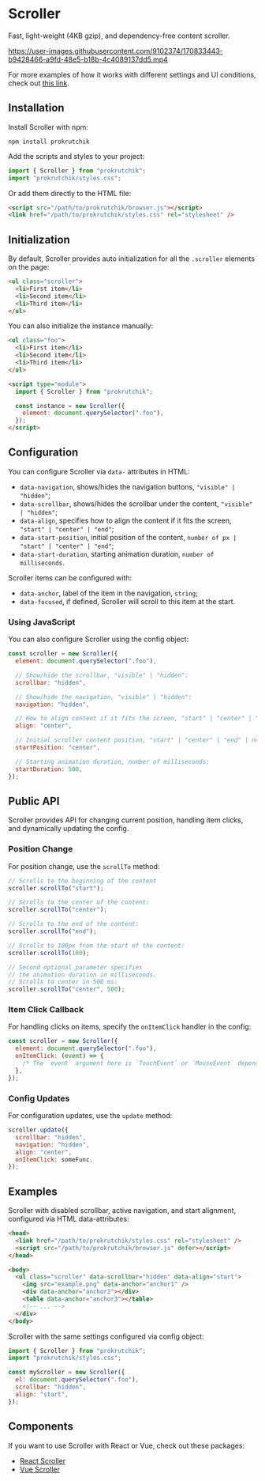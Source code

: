 # Scroller

Fast, light-weight (4KB gzip), and dependency-free content scroller.

https://user-images.githubusercontent.com/9102374/170833443-b9428466-a9fd-48e5-b18b-4c4089137dd5.mp4

For more examples of how it works with different settings and UI conditions, check out [this link](https://bespoyasov.ru/scroller/example/).

## Installation

Install Scroller with npm:

```shell
npm install prokrutchik
```

Add the scripts and styles to your project:

```js
import { Scroller } from "prokrutchik";
import "prokrutchik/styles.css";
```

Or add them directly to the HTML file:

```html
<script src="/path/to/prokrutchik/browser.js"></script>
<link href="/path/to/prokrutchik/styles.css" rel="stylesheet" />
```

## Initialization

By default, Scroller provides auto initialization for all the `.scroller` elements on the page:

```html
<ul class="scroller">
  <li>First item</li>
  <li>Second item</li>
  <li>Third item</li>
</ul>
```

You can also initialize the instance manually:

```html
<ul class="foo">
  <li>First item</li>
  <li>Second item</li>
  <li>Third item</li>
</ul>

<script type="module">
  import { Scroller } from "prokrutchik";

  const instance = new Scroller({
    element: document.querySelector(".foo"),
  });
</script>
```

## Configuration

You can configure Scroller via `data-` attributes in HTML:

- `data-navigation`, shows/hides the navigation buttons, `"visible" | "hidden"`;
- `data-scrollbar`, shows/hides the scrollbar under the content, `"visible" | "hidden"`;
- `data-align`, specifies how to align the content if it fits the screen, `"start" | "center" | "end"`;
- `data-start-position`, initial position of the content, `number of px | "start" | "center" | "end"`;
- `data-start-duration`, starting animation duration, `number of milliseconds`.

Scroller items can be configured with:

- `data-anchor`, label of the item in the navigation, `string`;
- `data-focused`, if defined, Scroller will scroll to this item at the start.

### Using JavaScript

You can also configure Scroller using the config object:

```js
const scroller = new Scroller({
  element: document.querySelector(".foo"),

  // Show/hide the scrollbar, "visible" | "hidden":
  scrollbar: "hidden",

  // Show/hide the navigation, "visible" | "hidden":
  navigation: "hidden",

  // How to align content if it fits the screen, "start" | "center" | "end":
  align: "center",

  // Initial scroller content position, "start" | "center" | "end" | number of px:
  startPosition: "center",

  // Starting animation duration, number of milliseconds:
  startDuration: 500,
});
```

## Public API

Scroller provides API for changing current position, handling item clicks, and dynamically updating the config.

### Position Change

For position change, use the `scrollTo` method:

```js
// Scrolls to the beginning of the content
scroller.scrollTo("start");

// Scrolls to the center of the content:
scroller.scrollTo("center");

// Scrolls to the end of the content:
scroller.scrollTo("end");

// Scrolls to 100px from the start of the content:
scroller.scrollTo(100);

// Second optional parameter specifies
// the animation duration in milliseconds.
// Scrolls to center in 500 ms:
scroller.scrollTo("center", 500);
```

### Item Click Callback

For handling clicks on items, specify the `onItemClick` handler in the config:

```js
const scroller = new Scroller({
  element: document.querySelector(".foo"),
  onItemClick: (event) => {
    /* The `event` argument here is `TouchEvent` or `MouseEvent` depending on the user device. */
  },
});
```

### Config Updates

For configuration updates, use the `update` method:

```js
scroller.update({
  scrollbar: "hidden",
  navigation: "hidden",
  align: "center",
  onItemClick: someFunc,
});
```

## Examples

Scroller with disabled scrollbar, active navigation, and start alignment, configured via HTML data-attributes:

```html
<head>
  <link href="/path/to/prokrutchik/styles.css" rel="stylesheet" />
  <script src="/path/to/prokrutchik/browser.js" defer></script>
</head>

<body>
  <ul class="scroller" data-scrollbar="hidden" data-align="start">
    <img src="example.png" data-anchor="anchor1" />
    <div data-anchor="anchor2"></div>
    <table data-anchor="anchor3"></table>
    <!-- ... -->
  </div>
</body>
```

Scroller with the same settings configured via config object:

```js
import { Scroller } from "prokrutchik";
import "prokrutchik/styles.css";

const myScroller = new Scroller({
  el: document.querySelector(".foo"),
  scrollbar: "hidden",
  align: "start",
});
```

## Components

If you want to use Scroller with React or Vue, check out these packages:

- [React Scroller](https://github.com/bespoyasov/react-scroller)
- [Vue Scroller](https://github.com/bespoyasov/vue-scroller)
